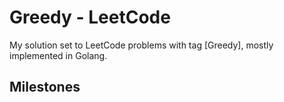 # Greedy - LeetCode

My solution set to LeetCode problems with tag [Greedy], mostly implemented in Golang.

## Milestones


